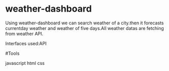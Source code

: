 # weather-dashboard

Using weather-dashboard we can search weather of a city.then it forecasts currentday weather and weather of five days.All weather datas are fetching from weather API.

Interfaces used:API

#Tools

javascript
html
css

